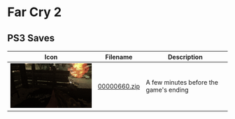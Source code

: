 # Far Cry 2

## PS3 Saves

| Icon | Filename | Description |
|------|----------|-------------|
| ![Far Cry 2](ICON0.PNG) | [00000660.zip](00000660.zip) | A few minutes before the game's ending |
